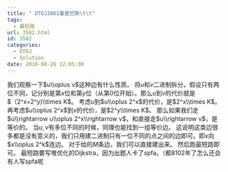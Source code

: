 ```yaml
---
title: " DTOJ3861基里巴斯\t\t"
tags:
  - 最短路
url: 3582.html
id: 3582
categories:
  - DTOJ
  - Solution
date: 2018-08-26 12:05:30
---
```


我们观察一下$u\\oplus v$这种边有什么性质。 将$u$和$v$二进制拆分，假设只有两位不同，记分别是第$x$位和第$y$位（从第$0$位开始）。那么$u$到$v$的代价就是$（2^x+2^y)\\times K$。 考虑$u$到$u\\oplus 2^x$的代价，是$2^x\\times K$。 再考虑$u\\oplus 2^x$到$v$的代价，是$2^y\\times K$。 那么如果我们走$u\\rightarrow u\\oplus 2^x\\rightarrow v$，和直接走$u\\rightarrow v$，是等价的。 当$u,v$有多位不同的时候，同理也能找到一组等价边。 这说明这类边很多都是没有意义的，我们只用建二进制只有一位不同的点之间的边即可。即$x$向$x\\oplus 2^k$连边。 对于给的$M$条边，我们可以直接建出来。 然后跑最短路即可。 最短路要写堆优化的Dijkstra，因为出题人卡了spfa。（都8102年了怎么还会有人写spfa呢